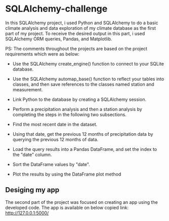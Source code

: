 # SQLAlchemy-challenge
In this SQLAlchemy project, i used Python and SQLAlchemy to do a basic climate analysis and data exploration of my climate database as the first part of my project. To receive the desired output in this part, i used SQLAlchemy ORM queries, Pandas, and Matplotlib. 

PS: The comments throughout the projects are based on the project requirements which were as below:

- Use the SQLAlchemy create_engine() function to connect to your SQLite database.

- Use the SQLAlchemy automap_base() function to reflect your tables into classes, and then save references to the classes named station and measurement.

- Link Python to the database by creating a SQLAlchemy session.

- Perform a precipitation analysis and then a station analysis by completing the steps in the following two subsections.

- Find the most recent date in the dataset.

- Using that date, get the previous 12 months of precipitation data by querying the previous 12 months of data.

- Load the query results into a Pandas DataFrame, and set the index to the "date" column.

- Sort the DataFrame values by "date".

- Plot the results by using the DataFrame plot method

## Desiging my app
The second part of the project was focused on creating an app using the developed code. 
The app is available on below copied link:
http://127.0.0.1:5000/



